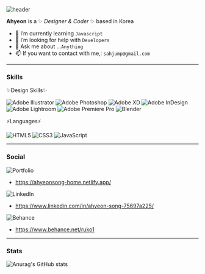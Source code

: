 
![header](https://capsule-render.vercel.app/api?type=wave)


**Ahyeon** is a ✨ _Designer & Coder_ ✨ based in Korea

- 🌱 I’m currently learning `Javascript`
- 🤔 I’m looking for help with `Developers`
- 💬 Ask me about ...`Anything`
- 📫 If you want to contact with me,: `sahjump@gmail.com`

---
### Skills



✨Design Skills✨


![Adobe Illustrator](https://img.shields.io/badge/adobe%20illustrator-%23FF9A00.svg?style=for-the-badge&logo=adobe%20illustrator&logoColor=white)
![Adobe Photoshop](https://img.shields.io/badge/adobe%20photoshop-%2331A8FF.svg?style=for-the-badge&logo=adobe%20photoshop&logoColor=white)
![Adobe XD](https://img.shields.io/badge/Adobe%20XD-470137?style=for-the-badge&logo=Adobe%20XD&logoColor=#FF61F6)
![Adobe InDesign](https://img.shields.io/badge/Adobe%20InDesign-49021F?style=for-the-badge&logo=adobeindesign&logoColor=white)
![Adobe Lightroom](https://img.shields.io/badge/Adobe%20Lightroom-31A8FF.svg?style=for-the-badge&logo=Adobe%20Lightroom&logoColor=white)
![Adobe Premiere Pro](https://img.shields.io/badge/Adobe%20Premiere%20Pro-9999FF.svg?style=for-the-badge&logo=Adobe%20Premiere%20Pro&logoColor=white)
![Blender](https://img.shields.io/badge/blender-%23F5792A.svg?style=for-the-badge&logo=blender&logoColor=white)


⚡Languages⚡


![HTML5](https://img.shields.io/badge/html5-%23E34F26.svg?style=for-the-badge&logo=html5&logoColor=white)
![CSS3](https://img.shields.io/badge/css3-%231572B6.svg?style=for-the-badge&logo=css3&logoColor=white)
![JavaScript](https://img.shields.io/badge/javascript-%23323330.svg?style=for-the-badge&logo=javascript&logoColor=%23F7DF1E)


---
### Social


![Portfolio](https://img.shields.io/badge/Portfolio-%23000000.svg?style=for-the-badge&logo=firefox&logoColor=#FF7139)
* <https://ahyeonsong-home.netlify.app/>




![LinkedIn](https://img.shields.io/badge/linkedin-%230077B5.svg?style=for-the-badge&logo=linkedin&logoColor=white)
* <https://www.linkedin.com/in/ahyeon-song-75697a225/>


![Behance](https://img.shields.io/badge/Behance-1769ff?style=for-the-badge&logo=behance&logoColor=white)
* <https://www.behance.net/ruko1>


---
### Stats


![Anurag's GitHub stats](https://github-readme-stats.vercel.app/api?username=ahyeon-song&theme=outrun&show_icons=true)
